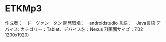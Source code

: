 # ETKMp3
作成者：　ド　ヴァン　タン
開発環境：　androidstudio
言語：　Java言語
デバイス: カテゴリー：Tablet、デバイス名：Nexus 7(画面サイズ：7.02　1200x1920)
